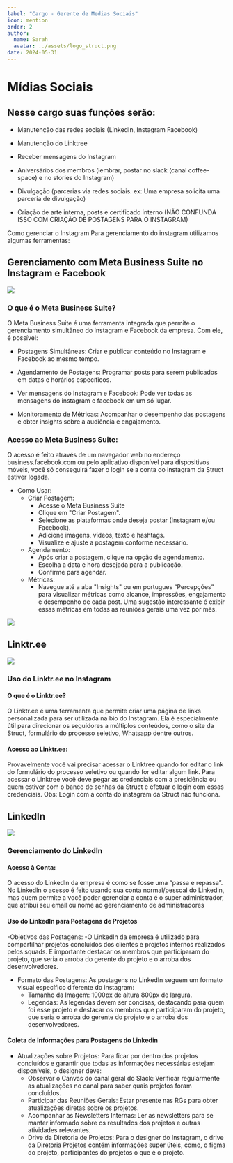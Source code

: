 ```yaml
---
label: "Cargo - Gerente de Medias Sociais"
icon: mention
order: 2
author:
  name: Sarah
  avatar: ../assets/logo_struct.png
date: 2024-05-31
---
```


# Mídias Sociais

## Nesse cargo suas funções serão:
- Manutenção das redes sociais (LinkedIn, Instagram Facebook)

- Manutenção do Linktree

- Receber mensagens do Instagram

- Aniversários dos membros (lembrar, postar no slack (canal coffee-space) e no stories do Instagram)

- Divulgação (parcerias via redes sociais. ex: Uma empresa solicita uma parceria de divulgação)

- Criação de arte interna, posts e certificado interno (NÃO CONFUNDA ISSO COM CRIAÇÃO DE POSTAGENS PARA O INSTAGRAM)

>

Como gerenciar o Instagram
Para gerenciamento do instagram utilizamos algumas ferramentas:

## Gerenciamento com Meta Business Suite no Instagram e Facebook

![](/organizacao-interna/diretoria-marketing/imagens/meta.png)

### O que é o Meta Business Suite?

O Meta Business Suite é uma ferramenta integrada que permite o gerenciamento simultâneo do Instagram e Facebook da empresa. Com ele, é possível:

- Postagens Simultâneas: Criar e publicar conteúdo no Instagram e Facebook ao mesmo tempo.

- Agendamento de Postagens: Programar posts para serem publicados em datas e horários específicos.

- Ver mensagens do Instagram e Facebook: Pode ver todas as mensagens do instagram e facebook em um só lugar.

- Monitoramento de Métricas: Acompanhar o desempenho das postagens e obter insights sobre a audiência e engajamento.

### Acesso ao Meta Business Suite:

O acesso é feito através de um navegador web no endereço business.facebook.com ou pelo aplicativo disponível para dispositivos móveis, você só conseguirá fazer o login se a conta do instagram da Struct estiver logada.

- Como Usar:
  - Criar Postagem:
    - Acesse o Meta Business Suite
    - Clique em "Criar Postagem".
    - Selecione as plataformas onde deseja postar (Instagram e/ou Facebook).
    - Adicione imagens, vídeos, texto e hashtags.
    - Visualize e ajuste a postagem conforme necessário.
  - Agendamento:
    - Após criar a postagem, clique na opção de agendamento.
    - Escolha a data e hora desejada para a publicação.
    - Confirme para agendar.
  - Métricas:
    - Navegue até a aba "Insights" ou em portugues “Percepções” para visualizar métricas como alcance, impressões, engajamento e desempenho de cada post. Uma sugestão interessante é exibir essas métricas em todas as reuniões gerais uma vez por mês.

![](/organizacao-interna/diretoria-marketing/imagens/grafico.png)

## Linktr.ee

![](/organizacao-interna/diretoria-marketing/imagens/linkedin.png)

### Uso do Linktr.ee no Instagram

#### O que é o Linktr.ee?

O Linktr.ee é uma ferramenta que permite criar uma página de links personalizada para ser utilizada na bio do Instagram. Ela é especialmente útil para direcionar os seguidores a múltiplos conteúdos, como o site da Struct, formulário do processo seletivo, Whatsapp dentre outros.

#### Acesso ao Linktr.ee:

Provavelmente você vai precisar acessar o Linktree quando for editar o link do formulário do processo seletivo ou quando for editar algum link. Para acessar o Linktree você deve pegar as credenciais com a presidência ou quem estiver com o banco de senhas da Struct e efetuar o login com essas credenciais. Obs: Login com a conta do instagram da Struct não funciona.

## LinkedIn

![](/organizacao-interna/diretoria-marketing/imagens/linkedin.png)

### Gerenciamento do LinkedIn

#### Acesso à Conta:
O acesso do  LinkedIn da empresa é como se fosse uma “passa e repassa”. No LinkedIn o acesso é feito usando sua conta normal/pessoal do Linkedin, mas quem permite a você poder gerenciar a conta é o super administrador, que atribui seu email ou nome ao gerenciamento de administradores

#### Uso do LinkedIn para Postagens de Projetos
-Objetivos das Postagens:
  -O LinkedIn da empresa é utilizado para compartilhar projetos concluídos dos clientes e projetos internos realizados pelos squads. É importante destacar os membros que participaram do projeto, que seria o arroba do gerente do projeto e o arroba dos desenvolvedores.

- Formato das Postagens:
  As postagens no LinkedIn seguem um formato visual específico diferente do instagram:
  - Tamanho da Imagem: 1000px de altura 800px de largura.
  - Legendas: As legendas devem ser concisas, destacando para quem foi esse projeto e destacar os membros que participaram do projeto, que seria o arroba do gerente do projeto e o arroba dos desenvolvedores.

#### Coleta de Informações para Postagens do Linkedin

- Atualizações sobre Projetos:
  Para ficar por dentro dos projetos concluídos e garantir que todas as informações necessárias estejam disponíveis, o designer deve:
  - Observar o Canvas do canal geral do Slack: Verificar regularmente as atualizações no canal para saber quais projetos foram concluídos.
  - Participar das Reuniões Gerais: Estar presente nas RGs para obter atualizações diretas sobre os projetos.
  - Acompanhar as Newsletters Internas: Ler as newsletters para se manter informado sobre os resultados dos projetos e outras atividades relevantes.
  - Drive da Diretoria de Projetos: Para o designer do Instagram, o drive da Diretoria Projetos contém informações super úteis, como, o figma do projeto, participantes do projetos o que é o projeto.







